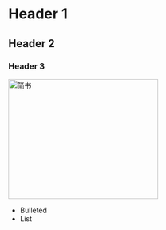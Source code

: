 # Header 1
## Header 2
### Header 3
<img src="http://upload-images.jianshu.io/upload_images/95646-5bfd0cecf587c766.png" width="300px" height="240px" alt="简书">

- Bulleted
- List

